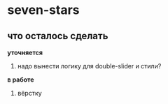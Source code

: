# seven-stars

## что осталось сделать
__уточняется__
1. надо вынести логику для double-slider и стили?

__в работе__
1. вёрстку 